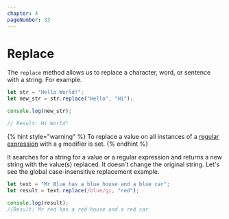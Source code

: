```yaml
---
chapter: 4
pageNumber: 33
---
```

# Replace

The `replace` method allows us to replace a character, word, or sentence with a string. For example.

```javascript
let str = "Hello World!";
let new_str = str.replace("Hello", "Hi");

console.log(new_str);

// Result: Hi World!
```

{% hint style="warning" %}
To replace a value on all instances of a [regular expression](../regular-expression.md) with a `g` modifier is set.
{% endhint %}

It searches for a string for a value or a regular expression and returns a new string with the value(s) replaced. It doesn't change the original string. Let's see the global case-insensitive replacement example.

```javascript
let text = "Mr Blue has a blue house and a blue car";
let result = text.replace(/blue/gi, "red"); 

console.log(result); 
//Result: Mr red has a red house and a red car 
```

